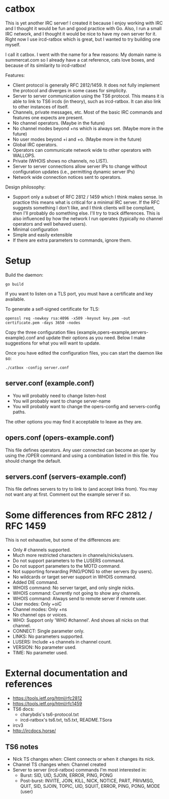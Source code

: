 # catbox
This is yet another IRC server! I created it because I enjoy working with IRC
and I thought it would be fun and good practice with Go. Also, I run a small
IRC network, and I thought it would be nice to have my own server for it. Right
now I use ircd-ratbox which is great, but I wanted to try building one myself.

I call it catbox. I went with the name for a few reasons: My domain name is
summercat.com so I already have a cat reference, cats love boxes, and because
of its similarity to ircd-ratbox!

Features:

  * Client protocol is generally RFC 2812/1459. It does not fully implement the
    protocol and diverges in some cases for simplicity.
  * Server to server communication using the TS6 protocol. This means it is
    able to link to TS6 ircds (in theory), such as ircd-ratbox. It can also
    link to other instances of itself.
  * Channels, private messages, etc. Most of the basic IRC commands and features
    one expects are present.
  * No channel operators. (Maybe in the future)
  * No channel modes beyond +ns which is always set. (Maybe more in the future)
  * No user modes beyond +i and +o. (Maybe more in the future)
  * Global IRC operators.
  * Operators can communicate network wide to other operators with WALLOPS.
  * Private (WHOIS shows no channels, no LIST).
  * Server to server connections allow server IPs to change without
    configuration updates (i.e., permitting dynamic server IPs)
  * Network wide connection notices sent to operators.

Design philosophy:

  * Support only a subset of RFC 2812 / 1459 which I think makes sense. In
    practice this means what is critical for a minimal IRC server. If the
    RFC suggests something I don't like, and I think clients will be compliant,
    then I'll probably do something else. I'll try to track differences. This
    is also influenced by how the network I run operates (typically no channel
    operators and well behaved users).
  * Minimal configuration
  * Simple and easily extensible
  * If there are extra parameters to commands, ignore them.


# Setup
Build the daemon:

    go build

If you want to listen on a TLS port, you must have a certificate and key
available.

To generate a self-signed certificate for TLS:

    openssl req -newkey rsa:4096 -x509 -keyout key.pem -out certificate.pem -days 3650 -nodes

Copy the three configuration files {example,opers-example,servers-example}.conf
and update their options as you need. Below I make suggestions for what you will
want to update.

Once you have edited the configuration files, you can start the daemon like so:

    ./catbox -config server.conf


## server.conf (example.conf)
  * You will probably need to change listen-host
  * You will probably want to change server-name
  * You will probably want to change the opers-config and servers-config paths.

The other options you may find it acceptable to leave as they are.


## opers.conf (opers-example.conf)
This file defines operators. Any user connected can become an oper by using the
/OPER command and using a combination listed in this file. You should change
the default.


## servers.conf (servers-example.conf)
This file defines servers to try to link to (and accept links from). You may not
want any at first. Comment out the example server if so.


# Some differences from RFC 2812 / RFC 1459
This is not exhaustive, but some of the differences are:

  * Only # channels supported.
  * Much more restricted characters in channels/nicks/users.
  * Do not support parameters to the LUSERS command.
  * Do not support parameters to the MOTD command.
  * Not supporting forwarding PING/PONG to other servers (by users).
  * No wildcards or target server support in WHOIS command.
  * Added DIE command.
  * WHOIS command: No server target, and only single nicks.
  * WHOIS command: Currently not going to show any channels.
  * WHOIS command: Always send to remote server if remote user.
  * User modes: Only +oiC
  * Channel modes: Only +ns
  * No channel ops or voices.
  * WHO: Support only 'WHO #channel'. And shows all nicks on that channel.
  * CONNECT: Single parameter only.
  * LINKS: No parameters supported.
  * LUSERS: Include +s channels in channel count.
  * VERSION: No parameter used.
  * TIME: No parameter used.


# External documentation and references
  * https://tools.ietf.org/html/rfc2812
  * https://tools.ietf.org/html/rfc1459
  * TS6 docs:
    * charybdis's ts6-protocol.txt
    * ircd-ratbox's ts6.txt, ts5.txt, README.TSora
  * ircv3
  * http://ircdocs.horse/


## TS6 notes
  * Nick TS changes when: Client connects or when it changes its nick.
  * Channel TS changes when: Channel created
  * Server to server (ircd-ratbox) commands I'm most interested in:
    * Burst: SID, UID, SJOIN, ERROR, PING, PONG
    * Post-burst: INVITE, JOIN, KILL, NICK, NOTICE, PART, PRIVMSG, QUIT, SID,
      SJOIN, TOPIC, UID, SQUIT, ERROR, PING, PONG, MODE (user)
